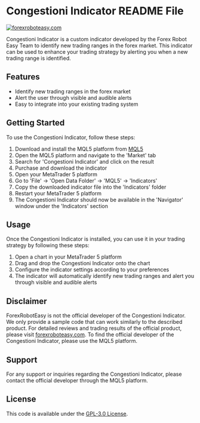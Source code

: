# Congestioni Indicator README File

[![forexroboteasy.com](https://forexroboteasy.com/forex-robot-review/maximize-forex-trades-with-congestioni-software-review/)](https://forexroboteasy.com/forex-robot-review/maximize-forex-trades-with-congestioni-software-review/)

Congestioni Indicator is a custom indicator developed by the Forex Robot Easy Team to identify new trading ranges in the forex market. This indicator can be used to enhance your trading strategy by alerting you when a new trading range is identified.

## Features

- Identify new trading ranges in the forex market
- Alert the user through visible and audible alerts
- Easy to integrate into your existing trading system

## Getting Started

To use the Congestioni Indicator, follow these steps:

1. Download and install the MQL5 platform from [MQL5](https://www.mql5.com/)
2. Open the MQL5 platform and navigate to the 'Market' tab
3. Search for 'Congestioni Indicator' and click on the result
4. Purchase and download the indicator
5. Open your MetaTrader 5 platform
6. Go to 'File' -> 'Open Data Folder' -> 'MQL5' -> 'Indicators'
7. Copy the downloaded indicator file into the 'Indicators' folder
8. Restart your MetaTrader 5 platform
9. The Congestioni Indicator should now be available in the 'Navigator' window under the 'Indicators' section

## Usage

Once the Congestioni Indicator is installed, you can use it in your trading strategy by following these steps:

1. Open a chart in your MetaTrader 5 platform
2. Drag and drop the Congestioni Indicator onto the chart
3. Configure the indicator settings according to your preferences
4. The indicator will automatically identify new trading ranges and alert you through visible and audible alerts

## Disclaimer

ForexRobotEasy is not the official developer of the Congestioni Indicator. We only provide a sample code that can work similarly to the described product. For detailed reviews and trading results of the official product, please visit [forexroboteasy.com](https://forexroboteasy.com/forex-robot-review/maximize-forex-trades-with-congestioni-software-review/). To find the official developer of the Congestioni Indicator, please use the MQL5 platform.

## Support

For any support or inquiries regarding the Congestioni Indicator, please contact the official developer through the MQL5 platform.

## License

This code is available under the [GPL-3.0 License](https://www.gnu.org/licenses/gpl-3.0.en.html).
